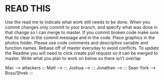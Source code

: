 # READ THIS
Use the read me to indicate what work still needs to be done. 
When you commit changes only commit to your branch, and specify what was done in that change so I can merge to master.
If you commit broken code make sure that its clear in the commit message and in the code. 
Place graphics in the photos folder.
Please use code comments and descriptive variable and function names. Rebase off of master everyday to avoid conflicts.
To update the Readme you will need to click create pull request so it can be merged to master.
Write what you plan to work on below so there isn't overlap

Mac --> attackers :::
Matt --> :::
Joshua --> :::
Jonathan --> :::
Sean York --> Boss/Shrek :::
